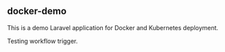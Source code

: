 ## docker-demo

This is a demo Laravel application for Docker and Kubernetes deployment.

Testing workflow trigger.